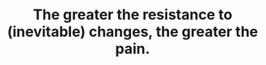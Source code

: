 ---
title: The greater the resistance to (inevitable) changes, the greater the pain.
tags: buddhism acceptance experience
---